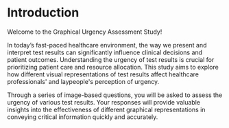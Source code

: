 # Introduction

Welcome to the Graphical Urgency Assessment Study!

In today’s fast-paced healthcare environment, the way we present and interpret test results can significantly influence clinical decisions and patient outcomes. Understanding the urgency of test results is crucial for prioritizing patient care and resource allocation. This study aims to explore how different visual representations of test results affect healthcare professionals' and laypeople's perception of urgency.

Through a series of image-based questions, you will be asked to assess the urgency of various test results. Your responses will provide valuable insights into the effectiveness of different graphical representations in conveying critical information quickly and accurately.
